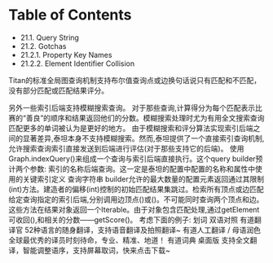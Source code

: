 # Table of Contents

- 21.1. Query String
- 21.2. Gotchas
 - 21.2.1. Property Key Names
 - 21.2.2. Element Identifier Collision

Titan的标准全局图查询机制支持布尔值查询点或边换句话说只有匹配和不匹配，没有部分匹配或匹配结果评分。

 另外一些索引后端支持模糊搜索查询。
 对于那些查询,计算得分为每个匹配表示比赛的“善良”的顺序和结果返回他们的分数。模糊搜索处理时尤为有用全文搜索查询匹配更多的单词被认为是更好的地方。
 由于模糊搜索和评分算法实现索引后端之间的显著差异,泰坦本身不支持模糊搜索。然而,泰坦提供了一个直接索引查询机制,允许搜索查询索引直接发送到后端进行评估(对于那些支持它的后端)。
 使用Graph.indexQuery()来组成一个查询与索引后端直接执行。这个query builder预计两个参数:
 索引的名称后端查询。这一定是泰坦的配置中配置的名称和属性中使用的关键索引定义
 查询字符串
 builder允许的最大数量的配置元素返回通过其限制(int)方法。建造者的偏移(int)控制的初始匹配结果集跳过。检索所有顶点或边匹配给定查询指定的索引后端,分别调用边顶点()或()。不可能同时查询两个顶点和边。这些方法在结果对象返回一个Iterable。由于对象包含匹配处理,通过getElement可收回(),和相关的分数——getScore()。
 考虑下面的例子:
 划词
  双语对照
 有道翻译官
 52种语言的随身翻译，支持语音翻译及拍照翻译~
 有道人工翻译 / 母语润色
 全球最优秀的译员时刻待命，专业、精准、地道！
 有道词典 桌面版
 支持全文翻译，智能调整语序，支持屏幕取词，快来点击下载~
